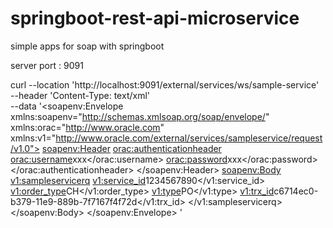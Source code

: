 # springboot-rest-api-microservice
simple apps for soap with springboot


server port : 9091


curl --location 'http://localhost:9091/external/services/ws/sample-service' \
--header 'Content-Type: text/xml' \
--data '<soapenv:Envelope xmlns:soapenv="http://schemas.xmlsoap.org/soap/envelope/" xmlns:orac="http://www.oracle.com" xmlns:v1="http://www.oracle.com/external/services/sampleservice/request/v1.0">
<soapenv:Header>
<orac:authenticationheader>
<orac:username>xxx</orac:username>
<orac:password>xxx</orac:password>
</orac:authenticationheader>
</soapenv:Header>
<soapenv:Body>
<v1:sampleservicerq>
<v1:service_id>1234567890</v1:service_id>
<v1:order_type>CH</v1:order_type>
<v1:type>PO</v1:type>
<v1:trx_id>c6714ec0-b379-11e9-889b-7f7167f4f72d</v1:trx_id>
</v1:sampleservicerq>
</soapenv:Body>
</soapenv:Envelope>
'